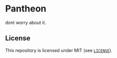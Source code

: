 # Pantheon

dont worry about it.

## License

This repository is licensed under MIT (see [`LICENSE`](/LICENSE)).
